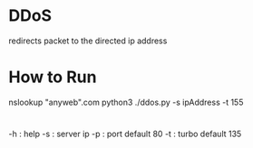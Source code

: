 # DDoS
redirects packet to the directed ip address

# How to Run
nslookup "anyweb".com
python3 ./ddos.py -s ipAddress -t 155

#
-h : help
-s : server ip
-p : port default 80
-t : turbo default 135
